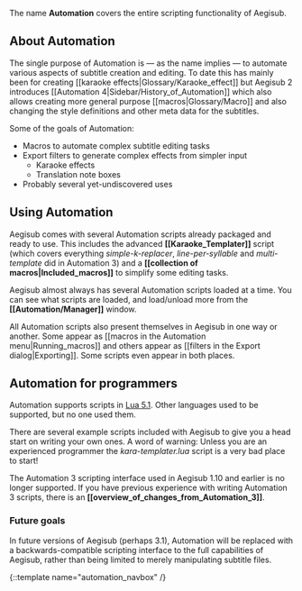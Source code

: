 The name **Automation** covers the entire scripting functionality of Aegisub.

## About Automation  ##
The single purpose of Automation is — as the name implies — to automate various
aspects of subtitle creation and editing. To date this has mainly been for
creating [[karaoke effects|Glossary/Karaoke_effect]] but Aegisub 2 introduces
[[Automation 4|Sidebar/History_of_Automation]] which also allows creating more
general purpose [[macros|Glossary/Macro]] and also changing the style
definitions and other meta data for the subtitles.

Some of the goals of Automation:

* Macros to automate complex subtitle editing tasks
* Export filters to generate complex effects from simpler input
  * Karaoke effects
  * Translation note boxes
* Probably several yet-undiscovered uses

## Using Automation  ##
Aegisub comes with several Automation scripts already packaged and ready to
use. This includes the advanced **[[Karaoke_Templater]]** script (which covers
everything _simple-k-replacer_, _line-per-syllable_ and _multi-template_ did in
Automation 3) and a **[[collection of macros|Included_macros]]** to
simplify some editing tasks.

Aegisub almost always has several Automation scripts loaded at a time. You can
see what scripts are loaded, and load/unload more from the
**[[Automation/Manager]]** window.

All Automation scripts also present themselves in Aegisub in one way or
another. Some appear as [[macros in the Automation
menu|Running_macros]] and others appear as [[filters in the Export
dialog|Exporting]]. Some scripts even appear in both places.

## Automation for programmers  ##
Automation supports scripts in [Lua 5.1](http://www.lua.org). Other languages
used to be supported, but no one used them.

There are several example scripts included with Aegisub to give you a head start
on writing your own ones. A word of warning: Unless you are an experienced
programmer the _kara-templater.lua_ script is a very bad place to start!

The Automation 3 scripting interface used in Aegisub 1.10 and earlier is no
longer supported. If you have previous experience with writing Automation 3
scripts, there is an **[[overview_of_changes_from_Automation_3]]**.

### Future goals  ###
In future versions of Aegisub (perhaps 3.1), Automation will be replaced with a
backwards-compatible scripting interface to the full capabilities of Aegisub,
rather than being limited to merely manipulating subtitle files.

{::template name="automation_navbox" /}
